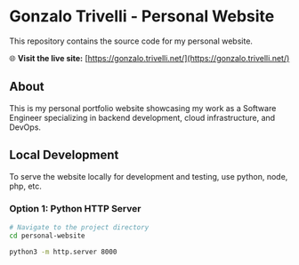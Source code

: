 # Gonzalo Trivelli - Personal Website

This repository contains the source code for my personal website.

🌐 **Visit the live site:** [https://gonzalo.trivelli.net/](https://gonzalo.trivelli.net/)

## About

This is my personal portfolio website showcasing my work as a Software Engineer specializing in backend development, cloud infrastructure, and DevOps.

## Local Development

To serve the website locally for development and testing, use python, node, php, etc.

### Option 1: Python HTTP Server 
```bash
# Navigate to the project directory
cd personal-website

python3 -m http.server 8000
